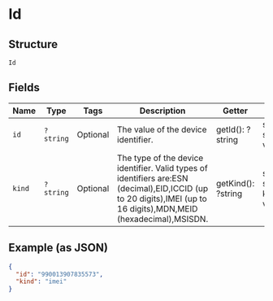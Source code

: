 
# Id

## Structure

`Id`

## Fields

| Name | Type | Tags | Description | Getter | Setter |
|  --- | --- | --- | --- | --- | --- |
| `id` | `?string` | Optional | The value of the device identifier. | getId(): ?string | setId(?string id): void |
| `kind` | `?string` | Optional | The type of the device identifier. Valid types of identifiers are:ESN (decimal),EID,ICCID (up to 20 digits),IMEI (up to 16 digits),MDN,MEID (hexadecimal),MSISDN. | getKind(): ?string | setKind(?string kind): void |

## Example (as JSON)

```json
{
  "id": "990013907835573",
  "kind": "imei"
}
```

